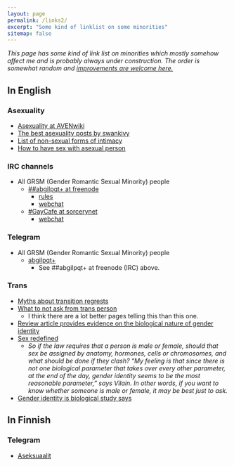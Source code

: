 ```yaml
---
layout: page
permalink: /links2/
excerpt: "Some kind of linklist on some minorities"
sitemap: false
---
```


*This page has some kind of link list on minorities which mostly somehow
affect me and is probably always under construction. The order is somewhat
random and [improvements are welcome here.](https://github.com/Mikaela/mikaela.github.io/edit/master/pages/links2.markdown)*

## In English

### Asexuality

* [Asexuality at AVENwiki](http://www.asexuality.org/wiki/index.php?title=Asexuality)
* [The best asexuality posts by swankivy](http://swankivy.tumblr.com/asexualessays)
* [List of non-sexual forms of intimacy](http://fuckyeahsexeducation.tumblr.com/post/113290544644/list-of-non-sexual-forms-of-intimacy)
* [How to have sex with asexual person](http://prismaticentanglements.com/2012/03/28/how-to-have-sex-with-an-asexual-person/)

### IRC channels

<!-- * Minority-specific -->
* All GRSM (Gender Romantic Sexual Minority) people
    * [##abgilpqt+ at freenode](/r/irc-abgilpqt+.html)
        * [rules](https://abgilpqt.github.io)
        * [webchat](https://abgilpqt.github.io/webchat)
    * [#GayCafe at sorcerynet](/r/irc-gaycafe.html)
        * [webchat](https://kiwiirc.com/client/irc.sorcery.net:%2B6697/%23gaycafe)

### Telegram

* All GRSM (Gender Romantic Sexual Minority) people
    * [abgilpqt+](https://telegram.me/abgilpqt)
        * See ##abgilpqt+ at freenode (IRC) above.

### Trans

* [Myths about transition regrests](http://www.huffingtonpost.com/brynn-tannehill/myths-about-transition-regrets_b_6160626.html)
* [What to not ask from trans person](http://guff.com/glt-whats-ok-to-ask/20)
    * I think there are a lot better pages telling this than this one.
* [Review article provides evidence on the biological nature of gender identity](http://medicalxpress.com/news/2015-02-article-evidence-biological-nature-gender.html)
* [Sex redefined](http://www.nature.com/news/sex-redefined-1.16943?WT.mc_id=FBK_NatureNews)
    * *So if the law requires that a person is male or female, should that
      sex be assigned by anatomy, hormones, cells or chromosomes, and what
      should be done if they clash? “My feeling is that since there is not
      one biological parameter that takes over every other parameter, at
      the end of the day, gender identity seems to be the most reasonable
      parameter,” says Vilain. In other words, if you want to know whether
      someone is male or female, it may be best just to ask.*
* [Gender identity is biological study says](https://gma.yahoo.com/gender-identity-biological-study-says-090824140--abc-news-health.html)

## In Finnish

### Telegram

* [Aseksuaalit](/r/aseksuaalit.html)
